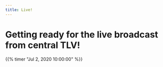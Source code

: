 ```yaml
---
title: Live!
---
```


# Getting ready for the live broadcast from central TLV!

{{% timer "Jul 2, 2020 10:00:00" %}}
